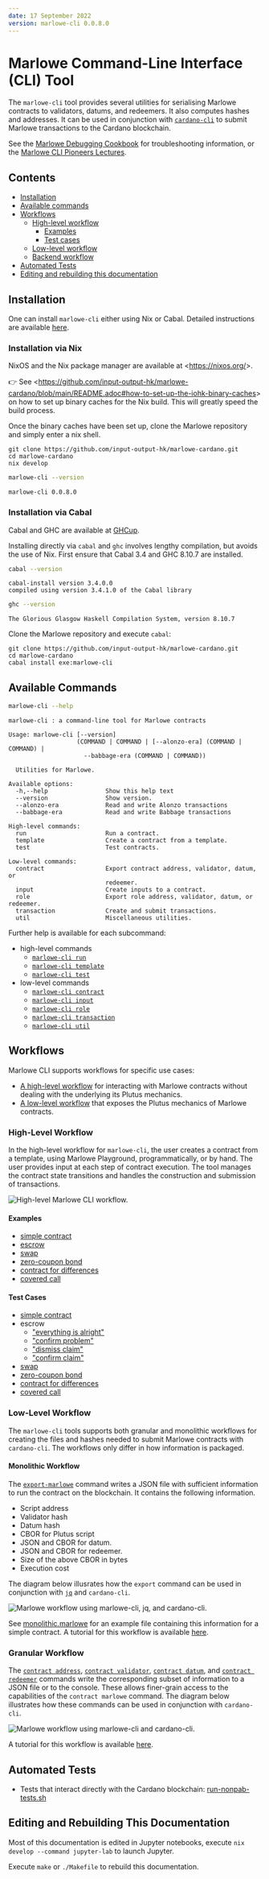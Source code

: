 ```yaml
---
date: 17 September 2022
version: marlowe-cli 0.0.8.0
---
```


# Marlowe Command-Line Interface (CLI) Tool

The `marlowe-cli` tool provides several utilities for serialising
Marlowe contracts to validators, datums, and redeemers. It also computes
hashes and addresses. It can be used in conjunction with
[`cardano-cli`](https://github.com/input-output-hk/cardano-node/blob/master/cardano-cli/README.md)
to submit Marlowe transactions to the Cardano blockchain.

See the [Marlowe Debugging Cookbook](../marlowe/debugging-cookbook.md)
for troubleshooting information, or the [Marlowe CLI Pioneers
Lectures](https://github.com/input-output-hk/real-world-marlowe/tree/main/archives/marlowe-cli/lectures/ReadMe.md).

</div>

<div class="cell markdown">

## Contents

-   [Installation](#installation)
-   [Available commands](#available-commands)
-   [Workflows](#workflows)
    -   [High-level workflow](#high-level-workflow)
        -   [Examples](#examples)
        -   [Test cases](#test-cases)
    -   [Low-level workflow](#low-level-workflow)
    -   [Backend workflow](#backend-workflow)
-   [Automated Tests](#automated-tests)
-   [Editing and rebuilding this
    documentation](#editing-and-rebuilding-this-documentation)

</div>

<div class="cell markdown">

## Installation

One can install `marlowe-cli` either using Nix or Cabal. Detailed
instructions are available
[here](https://github.com/input-output-hk/marlowe-cardano/blob/main/README.adoc).

</div>

<div class="cell markdown">

### Installation via Nix

NixOS and the Nix package manager are available at
\<<https://nixos.org/>\>.

👉 See
\<<https://github.com/input-output-hk/marlowe-cardano/blob/main/README.adoc#how-to-set-up-the-iohk-binary-caches>\>
on how to set up binary caches for the Nix build. This will greatly
speed the build process.

Once the binary caches have been set up, clone the Marlowe repository
and simply enter a nix shell.

    git clone https://github.com/input-output-hk/marlowe-cardano.git
    cd marlowe-cardano
    nix develop

</div>

<div class="cell code" execution_count="2">

``` bash
marlowe-cli --version
```

<div class="output stream stdout">

    marlowe-cli 0.0.8.0

</div>

</div>

<div class="cell markdown">

### Installation via Cabal

Cabal and GHC are available at [GHCup](https://www.haskell.org/ghcup/).

Installing directly via `cabal` and `ghc` involves lengthy compilation,
but avoids the use of Nix. First ensure that Cabal 3.4 and GHC 8.10.7
are installed.

</div>

<div class="cell code" execution_count="2">

``` bash
cabal --version
```

<div class="output stream stdout">

    cabal-install version 3.4.0.0
    compiled using version 3.4.1.0 of the Cabal library 

</div>

</div>

<div class="cell code" execution_count="3">

``` bash
ghc --version
```

<div class="output stream stdout">

    The Glorious Glasgow Haskell Compilation System, version 8.10.7

</div>

</div>

<div class="cell markdown">

Clone the Marlowe repository and execute `cabal`:

    git clone https://github.com/input-output-hk/marlowe-cardano.git
    cd marlowe-cardano
    cabal install exe:marlowe-cli

</div>

<div class="cell markdown">

## Available Commands

</div>

<div class="cell code" execution_count="4">

``` bash
marlowe-cli --help
```

<div class="output stream stdout">

    marlowe-cli : a command-line tool for Marlowe contracts

    Usage: marlowe-cli [--version] 
                       (COMMAND | COMMAND | [--alonzo-era] (COMMAND | COMMAND) | 
                         --babbage-era (COMMAND | COMMAND))

      Utilities for Marlowe.

    Available options:
      -h,--help                Show this help text
      --version                Show version.
      --alonzo-era             Read and write Alonzo transactions
      --babbage-era            Read and write Babbage transactions

    High-level commands:
      run                      Run a contract.
      template                 Create a contract from a template.
      test                     Test contracts.

    Low-level commands:
      contract                 Export contract address, validator, datum, or
                               redeemer.
      input                    Create inputs to a contract.
      role                     Export role address, validator, datum, or redeemer.
      transaction              Create and submit transactions.
      util                     Miscellaneous utilities.

</div>

</div>

<div class="cell markdown">

Further help is available for each subcommand:

-   high-level commands
    -   [`marlowe-cli run`](doc/run.md)
    -   [`marlowe-cli template`](doc/template.md)
    -   [`marlowe-cli test`](doc/test.md)
-   low-level commands
    -   [`marlowe-cli contract`](doc/contract.md)
    -   [`marlowe-cli input`](doc/input.md)
    -   [`marlowe-cli role`](doc/role.md)
    -   [`marlowe-cli transaction`](doc/transaction.md)
    -   [`marlowe-cli util`](doc/util.md)

</div>

<div class="cell markdown">

## Workflows

Marlowe CLI supports workflows for specific use cases:

-   [A high-level workflow](#high-level-workflow) for interacting with
    Marlowe contracts without dealing with the underlying its Plutus
    mechanics.
-   [A low-level workflow](#low-level-workflow) that exposes the Plutus
    mechanics of Marlowe contracts.

</div>

<div class="cell markdown" tags="[]">

### High-Level Workflow

In the high-level workflow for `marlowe-cli`, the user creates a
contract from a template, using Marlowe Playground, programmatically, or
by hand. The user provides input at each step of contract execution. The
tool manages the contract state transitions and handles the construction
and submission of transactions.

![High-level Marlowe CLI
workflow.](doc/diagrams/high-level-workflow.svg)

</div>

<div class="cell markdown" jp-MarkdownHeadingCollapsed="true" tags="[]">

#### Examples

-   [simple contract](https://github.com/input-output-hk/real-world-marlowe/tree/main/archives/marlowe-cli/examples/simple/ReadMe.md)
-   [escrow](https://github.com/input-output-hk/real-world-marlowe/tree/main/archives/marlowe-cli/examples/escrow/ReadMe.md)
-   [swap](https://github.com/input-output-hk/real-world-marlowe/tree/main/archives/marlowe-cli/examples/swap/ReadMe.md)
-   [zero-coupon bond](https://github.com/input-output-hk/real-world-marlowe/tree/main/archives/marlowe-cli/examples/zcb/ReadMe.md)
-   [contract for differences](https://github.com/input-output-hk/real-world-marlowe/tree/main/archives/marlowe-cli/examples/cfd/ReadMe.md)
-   [covered call](https://github.com/input-output-hk/real-world-marlowe/tree/main/archives/marlowe-cli/examples/coveredCall/ReadMe.md)

</div>

<div class="cell markdown">

#### Test Cases

-   [simple contract](https://github.com/input-output-hk/real-world-marlowe/tree/main/archives/marlowe-cli/examples/simple/run-test.sh)
-   escrow
    -   ["everything is
        alright"](https://github.com/input-output-hk/real-world-marlowe/tree/main/archives/marlowe-cli/xamples/escrow/run-everything-is-alright.sh)
    -   ["confirm problem"](https://github.com/input-output-hk/real-world-marlowe/tree/main/archives/marlowe-cli/examples/escrow/run-confirm-problem.sh)
    -   ["dismiss claim"](https://github.com/input-output-hk/real-world-marlowe/tree/main/archives/marlowe-cli/examples/escrow/run-dimiss-claim.sh)
    -   ["confirm claim"](https://github.com/input-output-hk/real-world-marlowe/tree/main/archives/marlowe-cli/examples/escrow/run-confirm-claim.sh)
-   [swap](https://github.com/input-output-hk/real-world-marlowe/tree/main/archives/marlowe-cli/examples/swap/run-swap.sh)
-   [zero-coupon bond](https://github.com/input-output-hk/real-world-marlowe/tree/main/archives/marlowe-cli/examples/zcb/run-zcb.sh)
-   [contract for differences](https://github.com/input-output-hk/real-world-marlowe/tree/main/archives/marlowe-cli/examples/cfd/run-cfd.sh)
-   [covered call](https://github.com/input-output-hk/real-world-marlowe/tree/main/archives/marlowe-cli/examples/coveredCall/run-coveredCall.sh)

</div>

<div class="cell markdown">

### Low-Level Workflow

The `marlowe-cli` tools supports both granular and monolithic workflows
for creating the files and hashes needed to submit Marlowe contracts
with `cardano-cli`. The workflows only differ in how information is
packaged.

</div>

<div class="cell markdown">

#### Monolithic Workflow

The [`export-marlowe`](doc/export.md) command writes a JSON file with
sufficient information to run the contract on the blockchain. It
contains the following information.

-   Script address
-   Validator hash
-   Datum hash
-   CBOR for Plutus script
-   JSON and CBOR for datum.
-   JSON and CBOR for redeemer.
-   Size of the above CBOR in bytes
-   Execution cost

The diagram below illusrates how the `export` command can be used in
conjunction with [`jq`](https://stedolan.github.io/jq/manual/) and
`cardano-cli`.

![Marlowe workflow using `marlowe-cli`, `jq`, and
`cardano-cli`.](doc/diagrams/monolithic.svg)

See [monolithic.marlowe](doc/monolithic.marlowe) for an example file
containing this information for a simple contract. A tutorial for this
workflow is available [here](doc/monolithic.md).

</div>

<div class="cell markdown" tags="[]">

### Granular Workflow

The [`contract address`](doc/contract.md#address),
[`contract validator`](doc/contract.md#validator),
[`contract datum`](doc/contract.md#datum), and
[`contract redeemer`](doc/contract.md#redeemer) commands write the
corresponding subset of information to a JSON file or to the console.
These allows finer-grain access to the capabilities of the
`contract marlowe` command. The diagram below illustrates how these
commands can be used in conjunction with `cardano-cli`.

![Marlowe workflow using `marlowe-cli` and
`cardano-cli`.](doc/diagrams/granular.svg)

A tutorial for this workflow is available [here](doc/granular.md).

</div>

<div class="cell markdown">

## Automated Tests

</div>

<div class="cell markdown">

-   Tests that interact directly with the Cardano blockchain:
    [run-nonpab-tests.sh](run-nonpab-tests.sh)

</div>

<div class="cell markdown">

## Editing and Rebuilding This Documentation

Most of this documentation is edited in Jupyter notebooks, execute
`nix develop --command jupyter-lab` to launch Jupyter.

Execute `make` or `./Makefile` to rebuild this documentation.

</div>
